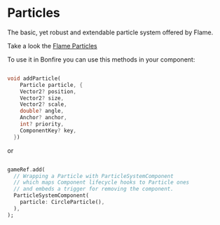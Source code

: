 # Particles

The basic, yet robust and extendable particle system offered by Flame.

Take a look the [Flame Particles](https://docs.flame-engine.org/latest/flame/rendering/particles.html#particles)

To use it in Bonfire you can use this methods in your component:

```dart

void addParticle(
    Particle particle, {
    Vector2? position,
    Vector2? size,
    Vector2? scale,
    double? angle,
    Anchor? anchor,
    int? priority,
    ComponentKey? key,
  })

```

or

```dart

gameRef.add(
  // Wrapping a Particle with ParticleSystemComponent
  // which maps Component lifecycle hooks to Particle ones
  // and embeds a trigger for removing the component.
  ParticleSystemComponent(
    particle: CircleParticle(),
  ),
);

```
